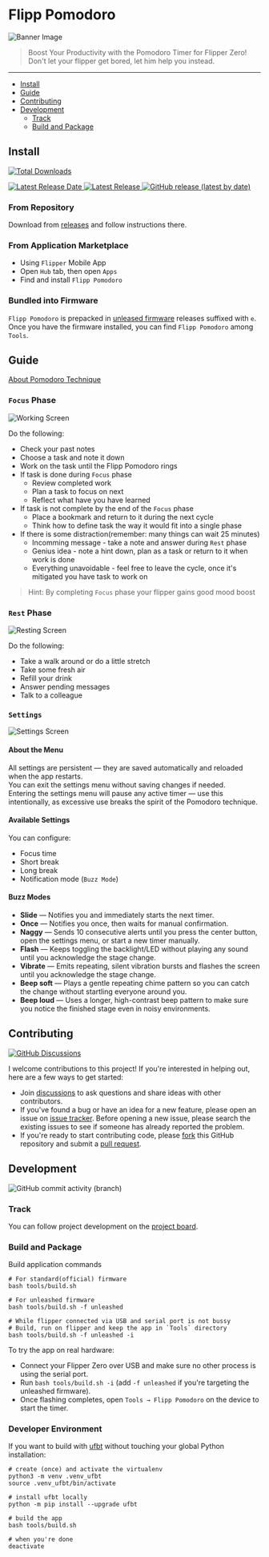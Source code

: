 # Flipp Pomodoro
![Banner Image](docs/headline.gif)

>Boost Your Productivity with the Pomodoro Timer for Flipper Zero! Don't let your flipper get bored, let him help you instead.

---
* [Install](#install)
* [Guide](#guide)
* [Contributing](#contributing)
* [Development](#development)
    + [Track](#track)
    + [Build and Package](#build-and-package)

## Install
[![Total Downloads](https://img.shields.io/github/downloads/Th3Un1q3/flipp_pomodoro/total?style=for-the-badge)](https://github.com/Th3Un1q3/flipp_pomodoro/releases/latest)

[![Latest Release Date](https://img.shields.io/github/release-date/Th3Un1q3/flipp_pomodoro?label=Latest%20release%20&style=for-the-badge) ![Latest Release](https://img.shields.io/github/v/release/Th3Un1q3/flipp_pomodoro?label=Latest%20version&style=for-the-badge) ![GitHub release (latest by date)](https://img.shields.io/github/downloads/Th3Un1q3/flipp_pomodoro/latest/total?label=Latest%20downloaded&style=for-the-badge)](https://github.com/Th3Un1q3/flipp_pomodoro/releases/latest)

### From Repository

Download from [releases](https://github.com/Th3Un1q3/flipp_pomodoro/releases/latest) and follow instructions there.

### From Application Marketplace

- Using `Flipper` Mobile App
- Open `Hub` tab, then open `Apps`
- Find and install `Flipp Pomodoro`

### Bundled into Firmware

`Flipp Pomodoro` is prepacked in [unleased firmware](https://github.com/DarkFlippers/unleashed-firmware/releases) releases suffixed with `e`. Once you have the firmware installed, you can find `Flipp Pomodoro` among `Tools`.

## Guide

[About Pomodoro Technique](https://francescocirillo.com/products/the-pomodoro-technique)

### `Focus` Phase

![Working Screen](docs/working.png)

Do the following:
* Check your past notes
* Choose a task and note it down
* Work on the task until the Flipp Pomodoro rings
* If task is done during `Focus` phase
    * Review completed work
    * Plan a task to focus on next
    * Reflect what have you have learned
* If task is not complete by the end of the `Focus` phase
    * Place a bookmark and return to it during the next cycle
    * Think how to define task the way it would fit into a single phase
* If there is some distraction(remember: many things can wait 25 minutes)
    * Incomming message - take a note and answer during `Rest` phase
    * Genius idea - note a hint down, plan as a task or return to it when work is done
    * Everything unavoidable - feel free to leave the cycle, once it's mitigated you have task to work on

> Hint: By completing `Focus` phase your flipper gains good mood boost

### `Rest` Phase
![Resting Screen](docs/resting.png)

Do the following:
* Take a walk around or do a little stretch
* Take some fresh air
* Refill your drink
* Answer pending messages
* Talk to a colleague

### `Settings`
![Settings Screen](docs/settings.png)

#### About the Menu
All settings are persistent — they are saved automatically and reloaded when the app restarts.  
You can exit the settings menu without saving changes if needed.  
Entering the settings menu will pause any active timer — use this intentionally, as excessive use breaks the spirit of the Pomodoro technique.

#### Available Settings
You can configure:

- Focus time
- Short break
- Long break
- Notification mode (`Buzz Mode`)

#### Buzz Modes
- **Slide** — Notifies you and immediately starts the next timer.
- **Once** — Notifies you once, then waits for manual confirmation.
- **Naggy** — Sends 10 consecutive alerts until you press the center button, open the settings menu, or start a new timer manually.
- **Flash** — Keeps toggling the backlight/LED without playing any sound until you acknowledge the stage change.
- **Vibrate** — Emits repeating, silent vibration bursts and flashes the screen until you acknowledge the stage change.
- **Beep soft** — Plays a gentle repeating chime pattern so you can catch the change without startling everyone around you.
- **Beep loud** — Uses a longer, high-contrast beep pattern to make sure you notice the finished stage even in noisy environments.


## Contributing

[![GitHub Discussions](https://img.shields.io/github/discussions/Th3Un1q3/flipp_pomodoro?style=for-the-badge)](https://github.com/Th3Un1q3/flipp_pomodoro/discussions)

I welcome contributions to this project! If you're interested in helping out, here are a few ways to get started:
- Join [discussions](https://github.com/Th3Un1q3/flipp_pomodoro/discussions) to ask questions and share ideas with other contributors.
- If you've found a bug or have an idea for a new feature, please open an issue on [issue tracker](https://github.com/Th3Un1q3/flipp_pomodoro/issues). Before opening a new issue, please search the existing issues to see if someone has already reported the problem.
- If you're ready to start contributing code, please [fork](https://github.com/Th3Un1q3/flipp_pomodoro/fork) this GitHub repository and submit a [pull request](https://github.com/Th3Un1q3/flipp_pomodoro/pulls).

## Development

![GitHub commit activity (branch)](https://img.shields.io/github/commit-activity/m/Th3Un1q3/flipp_pomodoro?style=for-the-badge)

### Track
You can follow project development on the [project board](https://github.com/users/Th3Un1q3/projects/1).


###  Build and Package
Build application commands
```shell
# For standard(official) firmware
bash tools/build.sh

# For unleashed firmware
bash tools/build.sh -f unleashed 

# While flipper connected via USB and serial port is not bussy
# Build, run on flipper and keep the app in `Tools` directory
bash tools/build.sh -f unleashed -i
```

To try the app on real hardware:
- Connect your Flipper Zero over USB and make sure no other process is using the serial port.
- Run `bash tools/build.sh -i` (add `-f unleashed` if you're targeting the unleashed firmware).
- Once flashing completes, open `Tools → Flipp Pomodoro` on the device to start the timer.

###  Developer Environment

If you want to build with [ufbt](https://github.com/flipperdevices/flipperzero-ufbt) without touching your global Python installation:

```shell
# create (once) and activate the virtualenv
python3 -m venv .venv_ufbt
source .venv_ufbt/bin/activate

# install ufbt locally
python -m pip install --upgrade ufbt

# build the app
bash tools/build.sh

# when you're done
deactivate
```
